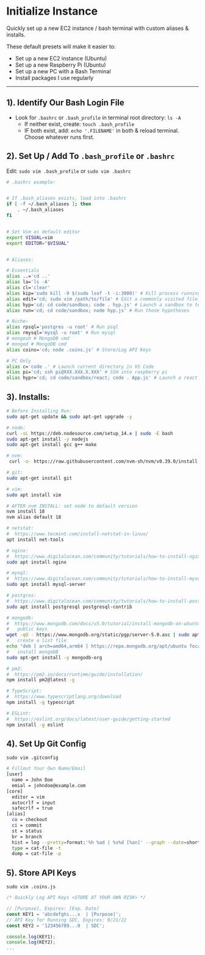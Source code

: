 # Initialize Instance
Quickly set up a new EC2 instance / bash terminal with custom aliases &amp; installs.

These default presets will make it easier to:
- Set up a new EC2 instance (Ubuntu)
- Set up a new Raspberry Pi (Ubuntu) 
- Set up a new PC with a Bash Terminal 
- Install packages I use regularly

---
## 1). Identify Our Bash Login File 
- Look for `.bashrc` or `.bash_profile` in terminal root directory:
  `ls -A`
  - If neither exist, create: `touch .bash_profile`
  - IF both exist, add: `echo '.FILENAME'` in both & reload terminal. Choose whatever runs first. 


## 2). Set Up / Add To `.bash_profile` or `.bashrc`
Edit: `sudo vim .bash_profile` or `sudo vim .bashrc`
   
```bash
# .bashrc example:


# If .bash_aliases exists, load into .bashrc
if [ -f ~/.bash_aliases ]; then
    . ~/.bash_aliases
fi


# Set Vim as default editor
export VISUAL=vim
export EDITOR="$VISUAL"


# Aliases:

# Essentials
alias ..='cd ..'
alias la='ls -A'
alias cl='clear'
alias kip='sudo kill -9 $(sudo lsof -t -i:3000)' # Kill process running on port 3000
alias edit='cd; sudo vim /path/to/file' # Edit a commonly visited file. Ideal for NGINX .conf
alias hyp='cd; cd code/sandbox; code . hyp.js' # Launch a sandbox to test code hypotheses
alias run='cd; cd code/sandbox; node hyp.js' # Run those hypotheses

# Niche~
alias rpsql='postgres -u root' # Run psql 
alias rmysql='mysql -u root' # Run mysql
# mongosh # MongoDB cmd
# mongod # MongoDB cmd
alias coins='cd; node .coins.js' # Store/Log API Keys 

# PC Only
alias c='code .' # Launch current directory in VS Code
alias pi='cd; ssh pi@XXX.XXX.X.XXX' # SSH into raspberry pi
alias hypr='cd; cd code/sandbox/react; code . App.js' # Launch a react app sandbox
```

## 3). Installs:

```bash
# Before Installing Run:
sudo apt-get update && sudo apt-get upgrade -y

# node:
curl -sL https://deb.nodesource.com/setup_14.x | sudo -E bash
sudo apt-get install -y nodejs
sudo apt-get install gcc g++ make

# nvm:
 curl -o- https://raw.githubusercontent.com/nvm-sh/nvm/v0.39.0/install.sh | bash 

# git:
sudo apt-get install git

# vim: 
sudo apt install vim

# AFTER nvm INSTALL: set node to default version
nvm install 18
nvm alias default 18

# netstat: 
#  https://www.tecmint.com/install-netstat-in-linux/
apt install net-tools

# nginx: 
#  https://www.digitalocean.com/community/tutorials/how-to-install-nginx-on-ubuntu-20-04
sudo apt install nginx

# mysql: 
#  https://www.digitalocean.com/community/tutorials/how-to-install-mysql-on-ubuntu-20-04
sudo apt install mysql-server

# postgres: 
#  https://www.digitalocean.com/community/tutorials/how-to-install-postgresql-on-ubuntu-20-04-quickstart
sudo apt install postgresql postgresql-contrib

# mongodb: 
#  https://www.mongodb.com/docs/v5.0/tutorial/install-mongodb-on-ubuntu/
#   public keys
wget -qO - https://www.mongodb.org/static/pgp/server-5.0.asc | sudo apt-key add - 
#   create a list file
echo "deb [ arch=amd64,arm64 ] https://repo.mongodb.org/apt/ubuntu focal/mongodb-org/5.0 multiverse" | sudo tee /etc/apt/sources.list.d/mongodb-org-5.0.list 
#   install mongoDB
sudo apt-get install -y mongodb-org 

# pm2: 
#  https://pm2.io/docs/runtime/guide/installation/
npm install pm2@latest -g

# TypeScript:
#  https://www.typescriptlang.org/download
npm install -g typescript

# ESLint:
#  https://eslint.org/docs/latest/user-guide/getting-started
npm install -g eslint
```

## 4). Set Up Git Config

`sudo vim .gitconfig`

```bash
# Fillout Your Own Name/Email
[user]
  name = John Doe
  emial = johndoe@example.com
[core]
  editor = vim
  autocrlf = input
  safecrlf = true
[alias] 
  co = checkout
  ci = commit
  st = status
  br = branch
  hist = log --pretty=format:'%h %ad | %s%d [%an]' --graph --date=short
  type = cat-file -t
  dump = cat-file -p
```

## 5). Store API Keys

`sudo vim .coins.js`

```js
/* Quickly Log API Keys <STORE AT YOUR OWN RISK> */

// [Purpose], Expires: [Exp. Date]
const KEY1 = 'abcdefghi...x  | [Purpose]';
// API Key for Running SDC, Expires: 9/21/22
const KEY2 = '123456789...0  | SDC';

console.log(KEY1);
console.log(KEY2);
...
```
